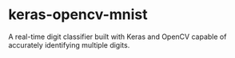 # keras-opencv-mnist
A real-time digit classifier built with Keras and OpenCV capable of accurately identifying multiple digits.
